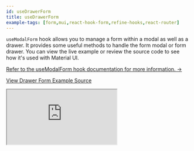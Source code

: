 ```yaml
---
id: useDrawerForm
title: useDrawerForm
example-tags: [form,mui,react-hook-form,refine-hooks,react-router]
---
```


`useModalForm` hook allows you to manage a form within a modal as well as a drawer. It provides some useful methods to handle the form modal or form drawer. You can view the live example or review the source code to see how it's used with Material UI.

[Refer to the useModalForm hook documentation for more information. →](/docs/packages/documentation/react-hook-form/useModalForm/)

[View Drawer Form Example Source](https://github.com/pankod/refine/tree/master/examples/form/mui/useDrawerForm)

<iframe loading="lazy" src="https://stackblitz.com//github/pankod/refine/tree/master/examples/form/mui/useDrawerForm?embed=1&view=preview&theme=dark&preset=node"
    style={{width: "100%", height:"80vh", border: "0px", borderRadius: "8px", overflow:"hidden"}}
    title="mui-use-drawer-form"
></iframe>

